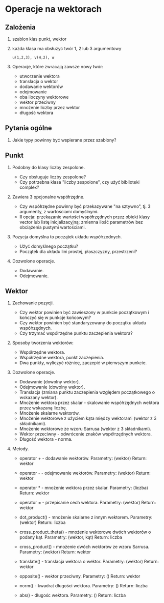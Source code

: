 # Operacje na wektorach

## Zalożenia

1. szablon klas punkt, wektor

2. każda klasa ma obsłużyć twór 1, 2 lub 3 argumentowy

	```
	u(1,2,3), v(4,2), w
	```

3. Operacje, które zwracają zawsze nowy twór:

	- utworzenie wektora
	- translacja o wektor
	- dodawanie wektorów
	- odejmowanie
	- oba iloczyny wektorowe
	- wektor przeciwny
	- mnożenie liczby przez wektor
	- długość wektora

## Pytania ogólne

1. Jakie typy powinny być wspierane przez szablony?

## Punkt

1. Podobny do klasy liczby zespolone.

	- Czy obsługuje liczby zespolone?
	- Czy potrzebna klasa "liczby zespolone", czy użyć biblioteki complex?

2. Zawiera 3 opcjonalne współrzędne.

	- Czy współrzędne powinny być przekazywane "na sztywno", tj. 3 argumenty, z wartościami domyślnymi.
	- II opcja: przekazanie wartości współrzędnych przez obiekt klasy vector lub listę inicjalizacyjną; zmienna ilość parametrów bez obciążenia pustymi wartościami.

3. Pozycja domyślna to początek układu współrzednych.

	- Użyć domyślnego początku?
	- Początek dla układu lini prostej, płaszczyzny, przestrzeni?

4. Dozwolone operacje.

	- Dodawanie.
	- Odejmowanie.

## Wektor

1. Zachowanie pozycji.

	- Czy wektor powinien być zawieszony w punkcie początkowym i kończyć się w punkcje końcowym?
	- Czy wektor powinien być standaryzowany do początku układu współrzędnych.
	- Czy trzymać współrzędne punktu zaczepienia wektora?

2. Sposoby tworzenia wektorów:

	- Współrzędne wektora.
	- Współrzędne wektora, punkt zaczepienia.
	- Dwa punkty, wyliczyć różnicę, zaczepić w pierwszym punkcie.

3. Dozwolone operacje.

	- Dodawanie (dowolny wektor).
	- Odejmowanie (dowolny wektor).
	- Translacja (zmiana punktu zaczepienia względem początkowego o wskazany wektor).
	- Mnożenie wektora przez skalar - skalowanie współrzędnych wektora przez wskazaną liczbę.
	- Mnożenie skalarne wektorów.
	- Mnożenie wektorowe z użyciem kąta między wektorami (wektor z 3 składnikami).
	- Mnożenie wektorowe ze wzoru Sarrusa (wektor z 3 składnikami).
	- Wektor przeciwny - odwrócenie znaków współrzędnych wektora.
	- Długość wektora - norma.

4. Metody.

	- operator + - dodawanie wektorów.
	Parametry: (wektor)
	Return: wektor

	- operator - - odejmowanie wektorów.
	Parametry: (wektor)
	Return: wektor

	- operator * - mnożenie wektora przez skalar.
	Parametry: (liczba)
	Return: wektor

	- operator = - przepisanie cech wektora.
	Parametry: (wektor)
	Return: wektor

	- dot_product() - mnożenie skalarne z innym wektorem.
	Parametry: (wektor)
	Return: liczba

	- cross_product_theta() - mnożenie wektorowe dwóch wektorów o podany kąt.
	Parametry: (wektor, kąt)
	Return: liczba

	- cross_product() - mnożenie dwóch wektorów ze wzoru Sarrusa.
	Parametry: (wektor)
	Return: wektor

	- translate() - translacja wektora o wektor.
	Parametry: (wektor)
	Return: wektor

	- opposite() - wektor przeciwny.
	Parametry: ()
	Return: wektor

	- norm() - kwadrat długości wektora.
	Parametry: ()
	Return: liczba

	- abs() - długośc wektora.
	Parametry: ()
	Return: liczba